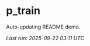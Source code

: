 # p_train

Auto-updating README demo.

<!--START_SECTION:status-->
_Last run: 2025-09-22 03:11 UTC_
<!--END_SECTION:status-->
































































































































































































































































































































































































































































































































































































































































































